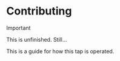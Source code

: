 # Contributing

> [!IMPORTANT]
> This is unfinished. Still...

<!-- This workflow generates a new token for the Cellarman GitHub App. -->
<!-- This token is used throughout the workflow. This is necessary because of the -->
<!-- ruleset in place on this repository. This ruleset does a couple of things: -->
<!---->
<!-- 1. It blocks PR's from being merged without `brew test-bot / test-bot` -->
<!--    passing. -->
<!-- 2. It blocks all direct modifications to `main` by us mere mortals. Instead, -->
<!--    `main` can only be modified by Cellarman. -->
<!--    This means the only way modifications can be made in this repo are by opening -->
<!--    pull requests, waiting for test-bot to pass, then applying the `pr-pull` label -->
<!--    to each PR which triggers Cellarman to act. -->
<!---->
<!-- PR's don't actually get merged. Instead, their commits are cherry-picked and -->
<!-- directy applied to `main`. For this reason you need to be very careful about -->
<!-- keeping git history clean if you merge main back into PR branches. -->

This is a guide for how this tap is operated.
